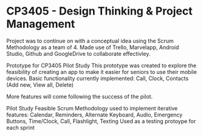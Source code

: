 # CP3405 - Design Thinking & Project Management

Project was to continue on with a conceptual idea using the Scrum Methodology as a team of 4.
Made use of Trello, Marvelapp, Android Studio, Github and GoogleDrive to collaborate effectivley.

Prototype for CP3405 Pilot Study
This prototype was created to explore the feasibility of creating an app to make it easier for seniors to use their mobile devices.
Basic functionality currently implemented: Call, Clock, Contacts (Add new, View all, Delete)

More features will come following the success of the pilot.

Pilot Study Feasible
Scrum Methodology used to implement iterative features: Calendar, Reminders, Alternate Keyboard, Audio, Emergency Buttons, Time/Clock, Call, Flashlight, Texting
Used as a testing protoype for each sprint
